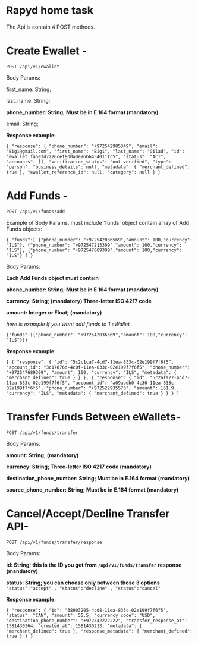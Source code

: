 # Rapyd home task

The Api is contain 4 POST methods.


# Create Ewallet -

`POST /api/v1/ewallet`

Body Params:

first_name: String;

last_name: String;

**phone_number: String; Must be in E.164 format (mandatory)**

email: String;

**Response example:** 

`{
    "response": {
        "phone_number": "+972542985349",
        "email": "Bigi@gmail.com",
        "first_name": "Bigi",
        "last_name": "Gilad",
        "id": "ewallet_fa5e3d7226cef8d0ade76b6454011fc5",
        "status": "ACT",
        "accounts": [],
        "verification_status": "not verified",
        "type": "person",
        "business_details": null,
        "metadata": {
            "merchant_defined": true
        },
        "ewallet_reference_id": null,
        "category": null
    }
}`


# Add Funds -

`POST /api/v1/funds/add`

Example of Body Params, must include 'funds' object contain array of Add Funds objects:

`{
	"funds":[
		{"phone_number": "+972542036569","amount": 100,"currency": "ILS"},
		{"phone_number": "+972547213309","amount": 100,"currency": "ILS"},
		{"phone_number": "+972547689309","amount": 100,"currency": "ILS"}
		]
}`

Body Params:

**Each Add Funds object must contain**

**phone_number: String; Must be in E.164 format (mandatory)**

**currency: String; (mandatory) Three-letter ISO 4217 code**

**amount: Integer or Float; (mandatory)** 

_here is example If you want add funds to 1 eWallet_

`{"funds":[{"phone_number": "+972542036569","amount": 100,"currency": "ILS"}]}`

**Response example:**

`[
  {
    "response": {
      "id": "5c2c1ca7-4cd7-11ea-833c-02e199f7f6f5",
      "account_id": "3c17076d-4c0f-11ea-833c-02e199f7f6f5",
      "phone_number": "+972547689309",
      "amount": 100,
      "currency": "ILS",
      "metadata": {
        "merchant_defined": true
      }
    }
  },
  {
    "response": {
      "id": "5c2afa27-4cd7-11ea-833c-02e199f7f6f5",
      "account_id": "a09abdb0-4c36-11ea-833c-02e199f7f6f5",
      "phone_number": "+972522935573",
      "amount": 161.9,
      "currency": "ILS",
      "metadata": {
        "merchant_defined": true
      }
    }
  }
]`


# Transfer Funds Between eWallets-

`POST /api/v1/funds/transfer`

Body Params:

**amount: String; (mandatory)**

**currency: String; Three-letter ISO 4217 code (mandatory)**

**destination_phone_number:  String;  Must be in E.164 format (mandatory)**

**source_phone_number: String;  Must be in E.164 format (mandatory)**


# Cancel/Accept/Decline Transfer API-

`POST /api/v1/funds/transfer/response
`

Body Params: 

**id: String; this is the ID you get from `/api/v1/funds/transfer` response (mandatory)**

**status: String; you can choose only between those 3 options**
`"status":"accept" , "status":"decline" , "status":"cancel"` 

**Response example:** 

`{
    "response": {
        "id": "38903205-4cd8-11ea-833c-02e199f7f6f5",
        "status": "CAN",
        "amount": 55.5,
        "currency_code": "USD",
        "destination_phone_number": "+972542222222",
        "transfer_response_at": 1581430364,
        "created_at": 1581430213,
        "metadata": {
            "merchant_defined": true
        },
        "response_metadata": {
            "merchant_defined": true
        }
    }
}`

